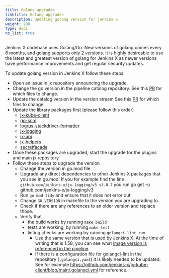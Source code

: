 ```yaml
---
title: Golang upgrades
linktitle: Golang upgrades
description: Updating golang version for jenkins x
weight: 200
type: docs
no_list: true
---
```


Jenkins X codebase uses Golang/Go.
New versions of golang comes every 6 months, and golang supports only [2 versions](https://endoflife.date/go).
It is highly desireable to use the latest and greatest version of golang for Jenkins X as newer versions have performance improvements and get regular security updates.

To update golang version in Jenkins X follow these steps

- Open an issue in jx repository announcing the upgrade.
- Change the go version in the pipeline catalog repository.
  See this [PR](https://github.com/jenkins-x/jx3-pipeline-catalog/pull/1162) for which files to change.
- Update the catalog version in the version stream
  See this [PR](https://github.com/jenkins-x/jx3-versions/pull/3240) for which files to change.
- Update the library packages first (please follow this order)
  - [jx-kube-client](https://github.com/jenkins-x/jx-kube-client)
  - [go-scm](https://github.com/jenkins-x/go-scm)
  - [logrus-stackdriver-formatter](https://github.com/jenkins-x/logrus-stackdriver-formatter)
  - [jx-logging](https://github.com/jenkins-x/jx-logging)
  - [jx-api](https://github.com/jenkins-x/jx-api)
  - [jx-helpers](https://github.com/jenkins-x/jx-helpers)
  - [secretfacade](https://github.com/jenkins-x-plugins/secretfacade)
- Once these packages are upgraded, start the upgrade for the plugins and main jx repository
- Follow these steps to upgrade the version
  - Change the version in go.mod file
  - Upgrade any direct dependencies to other Jenkins X packages that you see in go.mod: If you for example find the line `github.com/jenkins-x/jx-logging/v3 v3.0.7` you run go get -u github.com/jenkins-x/jx-logging/v3
  - Run `go mod tidy` and ensure that it does not error out
  - Change `GO_VERSION` in makefile to the version you are upgrading to.
  - Check if there are any references to an older version and replace those.
  - Verify that
    - the build works by running `make build`
    - tests are working, by running `make test`
    - linting checks are working by running `golangci-lint run`
      - Use the same version that is used by Jenkins X. At the time of writing that is 1.58; you can see what [image version is referenced in the pipeline](https://github.com/jenkins-x/jx3-pipeline-catalog/blob/master/tasks/go/pullrequest.yaml).
      - If there is a configuration file for golangci-lint in the repository (`.golangci.yaml`) it is likely needed to be updated. See for example https://github.com/jenkins-x/jx-kube-client/blob/main/.golangci.yml for reference. 
